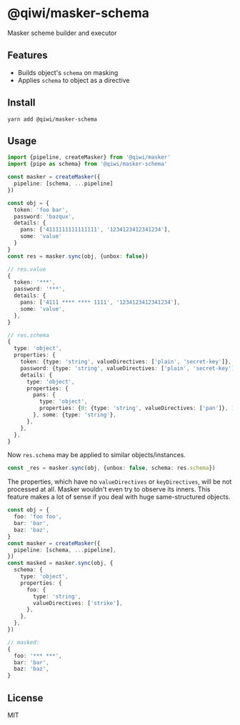 # @qiwi/masker-schema
Masker scheme builder and executor

## Features
* Builds object's `schema` on masking 
* Applies `schema` to object as a directive

## Install
```shell script
yarn add @qiwi/masker-schema
```

## Usage
```typescript
import {pipeline, createMasker} from '@qiwi/masker'
import {pipe as schema} from '@qiwi/masker-schema'

const masker = createMasker({
  pipeline: [schema, ...pipeline]
})

const obj = {
  token: 'foo bar',
  password: 'bazqux',
  details: {
    pans: ['4111111111111111', '1234123412341234'],
    some: 'value'
  }
}
const res = masker.sync(obj, {unbox: false})

// res.value
{
  token: '***',
  password: '***',
  details: {
    pans: ['4111 **** **** 1111', '1234123412341234'],
    some: 'value',
  },
}

// res.schema
{
  type: 'object',
  properties: {
    token: {type: 'string', valueDirectives: ['plain', 'secret-key']},
    password: {type: 'string', valueDirectives: ['plain', 'secret-key']},
    details: {
      type: 'object',
      properties: {
        pans: {
          type: 'object',
          properties: {0: {type: 'string', valueDirectives: ['pan']}, 1: {type: 'string'}},
        }, some: {type: 'string'},
      },
    },
  },
}
```

Now `res.schema` may be applied to similar objects/instances.
```ts
const _res = masker.sync(obj, {unbox: false, schema: res.schema})
```

The properties, which have no `valueDirectives` or `keyDirectives`, will be not processed at all. 
Masker wouldn't even try to observe its inners. This feature makes a lot of sense if you deal with huge same-structured objects.
```ts
const obj = {
  foo: 'foo foo',
  bar: 'bar',
  baz: 'baz',
}
const masker = createMasker({
  pipeline: [schema, ...pipeline],
})
const masked = masker.sync(obj, {
  schema: {
    type: 'object',
    properties: {
      foo: {
        type: 'string',
        valueDirectives: ['strike'],
      },
    },
  },
})

// masked:
{
  foo: '*** ***',
  bar: 'bar',
  baz: 'baz',
}
```

## License
MIT
